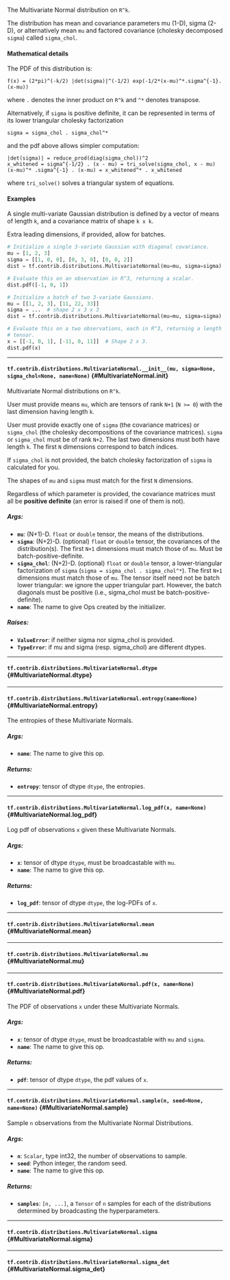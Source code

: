 The Multivariate Normal distribution on `R^k`.

The distribution has mean and covariance parameters mu (1-D), sigma (2-D),
or alternatively mean `mu` and factored covariance (cholesky decomposed
`sigma`) called `sigma_chol`.

#### Mathematical details

The PDF of this distribution is:

```
f(x) = (2*pi)^(-k/2) |det(sigma)|^(-1/2) exp(-1/2*(x-mu)^*.sigma^{-1}.(x-mu))
```

where `.` denotes the inner product on `R^k` and `^*` denotes transpose.

Alternatively, if `sigma` is positive definite, it can be represented in terms
of its lower triangular cholesky factorization

```sigma = sigma_chol . sigma_chol^*```

and the pdf above allows simpler computation:

```
|det(sigma)| = reduce_prod(diag(sigma_chol))^2
x_whitened = sigma^{-1/2} . (x - mu) = tri_solve(sigma_chol, x - mu)
(x-mu)^* .sigma^{-1} . (x-mu) = x_whitened^* . x_whitened
```

where `tri_solve()` solves a triangular system of equations.

#### Examples

A single multi-variate Gaussian distribution is defined by a vector of means
of length `k`, and a covariance matrix of shape `k x k`.

Extra leading dimensions, if provided, allow for batches.

```python
# Initialize a single 3-variate Gaussian with diagonal covariance.
mu = [1, 2, 3]
sigma = [[1, 0, 0], [0, 3, 0], [0, 0, 2]]
dist = tf.contrib.distributions.MultivariateNormal(mu=mu, sigma=sigma)

# Evaluate this on an observation in R^3, returning a scalar.
dist.pdf([-1, 0, 1])

# Initialize a batch of two 3-variate Gaussians.
mu = [[1, 2, 3], [11, 22, 33]]
sigma = ...  # shape 2 x 3 x 3
dist = tf.contrib.distributions.MultivariateNormal(mu=mu, sigma=sigma)

# Evaluate this on a two observations, each in R^3, returning a length two
# tensor.
x = [[-1, 0, 1], [-11, 0, 11]]  # Shape 2 x 3.
dist.pdf(x)
```
- - -

#### `tf.contrib.distributions.MultivariateNormal.__init__(mu, sigma=None, sigma_chol=None, name=None)` {#MultivariateNormal.__init__}

Multivariate Normal distributions on `R^k`.

User must provide means `mu`, which are tensors of rank `N+1` (`N >= 0`)
with the last dimension having length `k`.

User must provide exactly one of `sigma` (the covariance matrices) or
`sigma_chol` (the cholesky decompositions of the covariance matrices).
`sigma` or `sigma_chol` must be of rank `N+2`.  The last two dimensions
must both have length `k`.  The first `N` dimensions correspond to batch
indices.

If `sigma_chol` is not provided, the batch cholesky factorization of `sigma`
is calculated for you.

The shapes of `mu` and `sigma` must match for the first `N` dimensions.

Regardless of which parameter is provided, the covariance matrices must all
be **positive definite** (an error is raised if one of them is not).

##### Args:


*  <b>`mu`</b>: (N+1)-D.  `float` or `double` tensor, the means of the distributions.
*  <b>`sigma`</b>: (N+2)-D.  (optional) `float` or `double` tensor, the covariances
    of the distribution(s).  The first `N+1` dimensions must match
    those of `mu`.  Must be batch-positive-definite.
*  <b>`sigma_chol`</b>: (N+2)-D.  (optional) `float` or `double` tensor, a
    lower-triangular factorization of `sigma`
    (`sigma = sigma_chol . sigma_chol^*`).  The first `N+1` dimensions
    must match those of `mu`.  The tensor itself need not be batch
    lower triangular: we ignore the upper triangular part.  However,
    the batch diagonals must be positive (i.e., sigma_chol must be
    batch-positive-definite).
*  <b>`name`</b>: The name to give Ops created by the initializer.

##### Raises:


*  <b>`ValueError`</b>: if neither sigma nor sigma_chol is provided.
*  <b>`TypeError`</b>: if mu and sigma (resp. sigma_chol) are different dtypes.


- - -

#### `tf.contrib.distributions.MultivariateNormal.dtype` {#MultivariateNormal.dtype}




- - -

#### `tf.contrib.distributions.MultivariateNormal.entropy(name=None)` {#MultivariateNormal.entropy}

The entropies of these Multivariate Normals.

##### Args:


*  <b>`name`</b>: The name to give this op.

##### Returns:


*  <b>`entropy`</b>: tensor of dtype `dtype`, the entropies.


- - -

#### `tf.contrib.distributions.MultivariateNormal.log_pdf(x, name=None)` {#MultivariateNormal.log_pdf}

Log pdf of observations `x` given these Multivariate Normals.

##### Args:


*  <b>`x`</b>: tensor of dtype `dtype`, must be broadcastable with `mu`.
*  <b>`name`</b>: The name to give this op.

##### Returns:


*  <b>`log_pdf`</b>: tensor of dtype `dtype`, the log-PDFs of `x`.


- - -

#### `tf.contrib.distributions.MultivariateNormal.mean` {#MultivariateNormal.mean}




- - -

#### `tf.contrib.distributions.MultivariateNormal.mu` {#MultivariateNormal.mu}




- - -

#### `tf.contrib.distributions.MultivariateNormal.pdf(x, name=None)` {#MultivariateNormal.pdf}

The PDF of observations `x` under these Multivariate Normals.

##### Args:


*  <b>`x`</b>: tensor of dtype `dtype`, must be broadcastable with `mu` and `sigma`.
*  <b>`name`</b>: The name to give this op.

##### Returns:


*  <b>`pdf`</b>: tensor of dtype `dtype`, the pdf values of `x`.


- - -

#### `tf.contrib.distributions.MultivariateNormal.sample(n, seed=None, name=None)` {#MultivariateNormal.sample}

Sample `n` observations from the Multivariate Normal Distributions.

##### Args:


*  <b>`n`</b>: `Scalar`, type int32, the number of observations to sample.
*  <b>`seed`</b>: Python integer, the random seed.
*  <b>`name`</b>: The name to give this op.

##### Returns:


*  <b>`samples`</b>: `[n, ...]`, a `Tensor` of `n` samples for each
    of the distributions determined by broadcasting the hyperparameters.


- - -

#### `tf.contrib.distributions.MultivariateNormal.sigma` {#MultivariateNormal.sigma}




- - -

#### `tf.contrib.distributions.MultivariateNormal.sigma_det` {#MultivariateNormal.sigma_det}




